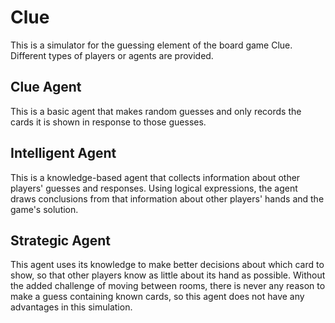 # Clue
This is a simulator for the guessing element of the board game Clue. Different types of players or agents are provided.

## Clue Agent
This is a basic agent that makes random guesses and only records the cards it is shown in response to those guesses.

## Intelligent Agent
This is a knowledge-based agent that collects information about other players' guesses and responses. Using logical expressions, the agent draws conclusions from that information about other players' hands and the game's solution.

## Strategic Agent
This agent uses its knowledge to make better decisions about which card to show, so that other players know as little about its hand as possible. Without the added challenge of moving between rooms, there is never any reason to make a guess containing known cards, so this agent does not have any advantages in this simulation.